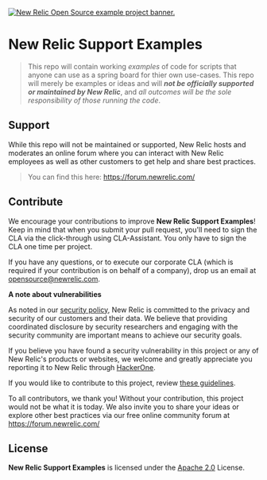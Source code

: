 <a href="https://opensource.newrelic.com/oss-category/#example-code"><picture><source media="(prefers-color-scheme: dark)" srcset="https://github.com/newrelic/opensource-website/raw/main/src/images/categories/dark/Example_Code.png"><source media="(prefers-color-scheme: light)" srcset="https://github.com/newrelic/opensource-website/raw/main/src/images/categories/Example_Code.png"><img alt="New Relic Open Source example project banner." src="https://github.com/newrelic/opensource-website/raw/main/src/images/categories/Example_Code.png"></picture></a>

# New Relic Support Examples

>This repo will contain working *examples* of code for scripts that anyone can use as a spring board for thier own use-cases. This repo will merely be examples or ideas and will ***not be officially supported or maintained by New Relic***, and *all outcomes will be the sole responsibility of those running the code*.

## Support

While this repo will not be maintained or supported, New Relic hosts and moderates an online forum where you can interact with New Relic employees as well as other customers to get help and share best practices. 

>You can find this here: https://forum.newrelic.com/

## Contribute

We encourage your contributions to improve **New Relic Support Examples**! Keep in mind that when you submit your pull request, you'll need to sign the CLA via the click-through using CLA-Assistant. You only have to sign the CLA one time per project.

If you have any questions, or to execute our corporate CLA (which is required if your contribution is on behalf of a company), drop us an email at opensource@newrelic.com.

**A note about vulnerabilities**

As noted in our [security policy](https://docs.newrelic.com/docs/licenses/license-information/referenced-policies/security-policy/), New Relic is committed to the privacy and security of our customers and their data. We believe that providing coordinated disclosure by security researchers and engaging with the security community are important means to achieve our security goals.

If you believe you have found a security vulnerability in this project or any of New Relic's products or websites, we welcome and greatly appreciate you reporting it to New Relic through [HackerOne](https://hackerone.com/newrelic).

If you would like to contribute to this project, review [these guidelines](./CONTRIBUTING.md).

To all contributors, we thank you!  Without your contribution, this project would not be what it is today.  We also invite you to share your ideas or explore other best practices via our free online community forum at https://forum.newrelic.com/

## License
**New Relic Support Examples** is licensed under the [Apache 2.0](http://apache.org/licenses/LICENSE-2.0.txt) License.
